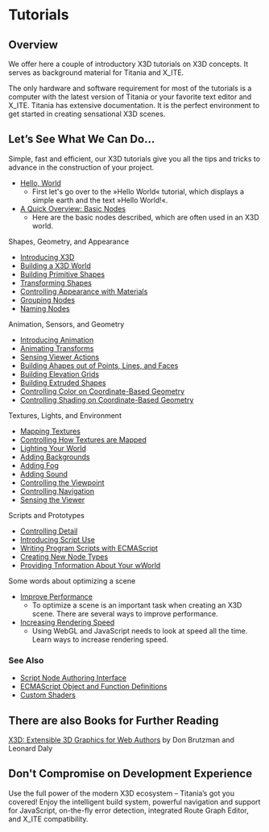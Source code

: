 # Tutorials

## Overview

We offer here a couple of introductory X3D tutorials on X3D concepts. It serves as background material for Titania and X\_ITE.

The only hardware and software requirement for most of the tutorials is a computer with the latest version of Titania or your favorite text editor and X\_ITE. Titania has extensive documentation. It is the perfect environment to get started in creating sensational X3D scenes.

## Let’s See What We Can Do…

Simple, fast and efficient, our X3D tutorials give you all the tips and tricks to advance in the construction of your project.

- [Hello, World](/x_ite/tutorials/Hello,-World!.html)
  - First let's go over to the »Hello World« tutorial, which displays a simple earth and the text »Hello World!«.
- [A Quick Overview: Basic Nodes](/x_ite/tutorials/Basic-Nodes.html)
  - Here are the basic nodes described, which are often used in an X3D world.

Shapes, Geometry, and Appearance

- [Introducing X3D](/x_ite/tutorials/Introducing-X3D.html)
- [Building a X3D World](/x_ite/tutorials/Building-a-X3D-world.html)
- [Building Primitive Shapes ](/x_ite/tutorials/Building-primitive-shapes.html)
- [Transforming Shapes](/x_ite/tutorials/Transforming-Shapes.html)
- [Controlling Appearance with Materials ](/x_ite/tutorials/Controlling-appearance-with-materials.html)
- [Grouping Nodes ](/x_ite/tutorials/Grouping-nodes.html)
- [Naming Nodes](/x_ite/tutorials/Naming-nodes.html)

Animation, Sensors, and Geometry

- [Introducing Animation](/x_ite/tutorials/Introducing-animation.html)
- [Animating Transforms](/x_ite/tutorials/Animating-transforms.html)
- [Sensing Viewer Actions](/x_ite/tutorials/Sensing-viewer-actions.html)
- [Building Ahapes out of Points, Lines, and Faces](/x_ite/tutorials/Building-shapes-out-of-points,-lines,-and-faces.html)
- [Building Elevation Grids](/x_ite/tutorials/Building-elevation-grids.html)
- [Building Extruded Shapes](/x_ite/tutorials/Building-extruded-shapes.html)
- [Controlling Color on Coordinate-Based Geometry](/x_ite/tutorials/Controlling-color-on-coordinate-based-geometry.html)
- [Controlling Shading on Coordinate-Based Geometry](/x_ite/tutorials/Controlling-shading-on-coordinate-based-geometry.html)

Textures, Lights, and Environment

- [Mapping Textures](/x_ite/tutorials/Mapping-textures.html)
- [Controlling How Textures are Mapped](/x_ite/tutorials/Controlling-how-textures-are-mapped.html)
- [Lighting Your World](/x_ite/tutorials/Lighting-your-world.html)
- [Adding Backgrounds](/x_ite/tutorials/Adding-backgrounds.html)
- [Adding Fog](/x_ite/tutorials/Adding-fog.html)
- [Adding Sound](/x_ite/tutorials/Adding-sound.html)
- [Controlling the Viewpoint](/x_ite/tutorials/Controlling-the-viewpoint.html)
- [Controlling Navigation](/x_ite/tutorials/Controlling-navigation.html)
- [Sensing the Viewer](/x_ite/tutorials/Sensing-the-viewer.html)

Scripts and Prototypes

- [Controlling Detail](/x_ite/tutorials/Controlling-detail.html)
- [Introducing Script Use](/x_ite/tutorials/Introducing-script-use.html)
- [Writing Program Scripts with ECMAScript](/x_ite/tutorials/Writing-program-scripts-with-ECMAScript.html)
- [Creating New Node Types](/x_ite/tutorials/Creating-new-node-types.html)
- [Providing Tnformation About Your wWorld](/x_ite/tutorials/Providing-information-about-your-world.html)

Some words about optimizing a scene

- [Improve Performance](/x_ite/tutorials/Improving-Performance.html)
  - To optimize a scene is an important task when creating an X3D scene. There are several ways to improve performance.
- [Increasing Rendering Speed](/x_ite/tutorials/Increasing-Rendering-Speed.html)
  - Using WebGL and JavaScript needs to look at speed all the time. Learn ways to increase rendering speed.

### See Also

- [Script Node Authoring Interface](/x_ite/reference/Script-Node-Authoring-Interface.html)
- [ECMAScript Object and Function Definitions](/x_ite/reference/ECMAScript-Object-and-Function-Definitions.html)
- [Custom Shaders](/x_ite/Custom-Shaders.html)

## There are also Books for Further Reading

[X3D: Extensible 3D Graphics for Web Authors](http://www.amazon.com/gp/product/012088500X?ie=UTF8&tag=x3dext3dgrafo-20&linkCode=as2&camp=1789&creative=9325&creativeASIN=012088500X) by Don Brutzman and Leonard Daly

## Don't Compromise on Development Experience

Use the full power of the modern X3D ecosystem – Titania’s got you covered! Enjoy the intelligent build system, powerful navigation and support for JavaScript, on-the-fly error detection, integrated Route Graph Editor, and X\_ITE compatibility.
